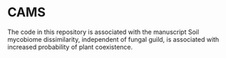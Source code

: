 # CAMS
The code in this repository is associated with the manuscript Soil mycobiome dissimilarity, independent of fungal guild, is associated with increased probability of plant coexistence. 
